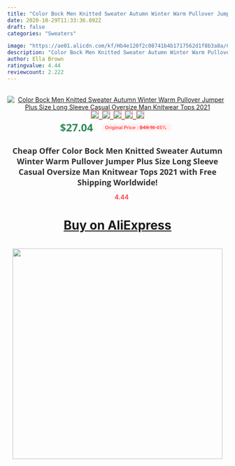 ```yaml
---
title: "Color Bock Men Knitted Sweater Autumn Winter Warm Pullover Jumper Plus Size Long Sleeve Casual Oversize Man Knitwear Tops 2021"
date: 2020-10-29T11:33:36.892Z
draft: false
categories: "Sweaters"

image: "https://ae01.alicdn.com/kf/Hb4e120f2c08741b4b1717562d1f8b3a8a/Color-Bock-Men-Knitted-Sweater-Autumn-Winter-Warm-Pullover-Jumper-Plus-Size-Long-Sleeve-Casual-Oversize.jpg"
description: "Color Bock Men Knitted Sweater Autumn Winter Warm Pullover Jumper Plus Size Long Sleeve Casual Oversize Man Knitwear Tops 2021"
author: Ella Brown
ratingvalue: 4.44
reviewcount: 2.222
---
```

<br>
<div style="text-align: center;">
<a href="https://s.click.aliexpress.com/e/_ACS7gD" target="_blank" rel="nofollow noopener noreferrer"><img alt="Color Bock Men Knitted Sweater Autumn Winter Warm Pullover Jumper Plus Size Long Sleeve Casual Oversize Man Knitwear Tops 2021" class="magnifier-image" src="https://ae01.alicdn.com/kf/Hb4e120f2c08741b4b1717562d1f8b3a8a/Color-Bock-Men-Knitted-Sweater-Autumn-Winter-Warm-Pullover-Jumper-Plus-Size-Long-Sleeve-Casual-Oversize.jpg_640x640.jpg">
<br>
<img style="border:1px solid salmon" src="https://ae01.alicdn.com/kf/Hb4e120f2c08741b4b1717562d1f8b3a8a/Color-Bock-Men-Knitted-Sweater-Autumn-Winter-Warm-Pullover-Jumper-Plus-Size-Long-Sleeve-Casual-Oversize.jpg_120x120.jpg">&nbsp;&nbsp;<img style="border:1px solid salmon" src="https://ae01.alicdn.com/kf/H9d099b63e6e644518051a90e800400e1k/Color-Bock-Men-Knitted-Sweater-Autumn-Winter-Warm-Pullover-Jumper-Plus-Size-Long-Sleeve-Casual-Oversize.jpg_120x120.jpg">&nbsp;&nbsp;<img style="border:1px solid salmon" src="https://ae01.alicdn.com/kf/H9f0c22f709d94cb7b598841d0e2f02667/Color-Bock-Men-Knitted-Sweater-Autumn-Winter-Warm-Pullover-Jumper-Plus-Size-Long-Sleeve-Casual-Oversize.jpg_120x120.jpg">&nbsp;&nbsp;<img style="border:1px solid salmon" src="_120x120.jpg">&nbsp;&nbsp;<img style="border:1px solid salmon" src="https://ae01.alicdn.com/kf/H654ef68ab9fd458286bfef0141ba6c3c0/Color-Bock-Men-Knitted-Sweater-Autumn-Winter-Warm-Pullover-Jumper-Plus-Size-Long-Sleeve-Casual-Oversize.jpg_120x120.jpg"></a></div><br0>
<div style="text-align: center;"><span style="background-color: white; border: 0px; box-sizing: border-box; color: seagreen; display: inline-block; font-family: &quot;open sans&quot; , &quot;arial&quot; , &quot;helvetica&quot; , sans-serif , &quot;heiti&quot;; font-size: 24px; font-stretch: inherit; font-weight: 700; line-height: inherit; margin: 0px 10px 0px 0px; padding: 0px; vertical-align: middle;">$27.04 </span>
<span style="background: rgb(255 , 241 , 241); border-radius: 3px; border: 0px; box-sizing: border-box; color: #ff4747; display: inline-block; font-family: inherit; font-size: 12px; font-stretch: inherit; font-style: inherit; font-variant: inherit; font-weight: 600; line-height: inherit; margin: 0px; padding: 2px 5px; transform: scale(0.9); vertical-align: middle;">Original Price : <b style="text-decoration: line-through;">$49.16 </b> 45%&nbsp;&nbsp;</span></div>
<h1 style="color: #333333; display: inline-block; font-family: &quot;open sans&quot; , &quot;arial&quot; , &quot;helvetica&quot; , sans-serif , &quot;heiti&quot;; font-size: 18px; font-stretch: inherit; font-weight: 700; text-align: center;">Cheap Offer Color Bock Men Knitted Sweater Autumn Winter Warm Pullover Jumper Plus Size Long Sleeve Casual Oversize Man Knitwear Tops 2021 with Free Shipping Worldwide!</h1>
<div style="color: #ff4747; text-align: center;">
<img src="https://4.bp.blogspot.com/-M0ZcTcb-5uY/XleCXlxnR4I/AAAAAAAAAEc/OrjgMkXV1oMQFaCRZj5HQwOCBcu3w1FegCPcBGAYYCw/s1600/star.png" style="height: 15px;">&nbsp;<b>4.44</b></div>
<div class="button_cont" align="center"><a class="buynow_a" href="https://s.click.aliexpress.com/e/_ACS7gD" target="_blank" rel="nofollow noopener noreferrer"><H1>Buy on AliExpress</H1></a></div><br>
<div class="separator" style="clear: both; text-align: center;">
<img src="https://lh3.googleusercontent.com/-pTy5HemUv9M/XlePHvY0dAI/AAAAAAAAAE4/0nX5iRUoIWY8eMW9Dpxeirr157OZliDIgCLcBGAsYHQ/s1600/badge.gif" width="480">
</div>
